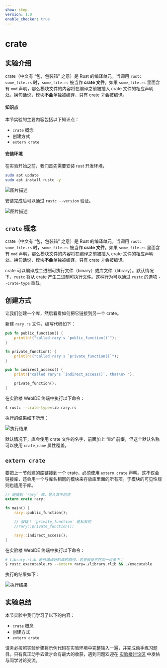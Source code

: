 ```yaml
---
show: step
version: 1.0
enable_checker: true
---
```


# crate

## 实验介绍

crate（中文有 “包，包装箱” 之意）是 Rust 的编译单元。当调用 `rustc some_file.rs` 时，`some_file.rs` 被当作 **crate 文件**。如果 `some_file.rs` 里面含有 `mod` 声明，那么模块文件的内容将在编译之前被插入 crate 文件的相应声明处。换句话说，模块**不会**单独被编译，只有 crate 才会被编译。

#### 知识点

本节实验的主要内容包括以下知识点：

- `crate` 概念
- 创建方式
- `extern crate`

#### 安装环境

在实验开始之前，我们首先需要安装 rust 开发环境，

```bash
sudo apt update
sudo apt install rustc -y
```

![图片描述](https://dn-simplecloud.shiyanlou.com/questions/uid810810-20220216-1644973783064)

安装完成后可以通过 `rustc --version` 验证。

![图片描述](https://dn-simplecloud.shiyanlou.com/questions/uid810810-20220216-1644973867988)

## `crate` 概念

crate（中文有 “包，包装箱” 之意）是 Rust 的编译单元。当调用 `rustc some_file.rs` 时，`some_file.rs` 被当作 **crate 文件**。如果 `some_file.rs` 里面含有 `mod` 声明，那么模块文件的内容将在编译之前被插入 crate 文件的相应声明处。换句话说，模块**不会**单独被编译，只有 crate 才会被编译。

crate 可以编译成二进制可执行文件（binary）或库文件（library）。默认情况下，`rustc` 将从 crate 产生二进制可执行文件。这种行为可以通过 `rustc` 的选项 `--crate-type` 重载。

## 创建方式

让我们创建一个库，然后看看如何把它链接到另一个 crate。

新建 `rary.rs` 文件，编写代码如下：

```rust
pub fn public_function() {
    println!("called rary's `public_function()`");
}

fn private_function() {
    println!("called rary's `private_function()`");
}

pub fn indirect_access() {
    print!("called rary's `indirect_access()`, that\n> ");

    private_function();
}
```

在实验楼 WebIDE 终端中执行以下命令：

```bash
$ rustc --crate-type=lib rary.rs
```

执行的结果如下所示：

![执行结果](https://doc.shiyanlou.com/courses/uid1172186-20200107-1578383066)

默认情况下，库会使用 crate 文件的名字，前面加上 “lib” 前缀，但这个默认名称可以使用 `crate_name` 属性覆盖。

## `extern crate`

要把上一节创建的库链接到一个 crate，必须使用 `extern crate` 声明。这不仅会链接库，还会用一个与库名相同的模块来存放库里面的所有项。于模块的可见性规则也适用于库。

```rust
// 链接到 `rary` 库，导入其中的项
extern crate rary;

fn main() {
    rary::public_function();

    // 报错！ `private_function` 是私有的
    //rary::private_function();

    rary::indirect_access();
}
```

在实验楼 WebIDE 终端中执行以下命令：

```bash
# library.rlib 是已编译好的库的路径，这里假设它在同一目录下：
$ rustc executable.rs --extern rary=./library.rlib && ./executable
```

执行的结果如下：

![执行结果](https://doc.shiyanlou.com/courses/uid1172186-20200107-1578383067)

## 实验总结

本节实验中我们学习了以下的内容：

- `crate` 概念
- 创建方式
- `extern crate`

请务必按照实验步骤将示例代码在实验环境中完整输入一遍，并完成动手练习题目。只有真正动手去做才会有最大的收获，遇到问题欢迎在 [实验楼讨论区](https://www.shiyanlou.com/questions/) 中发帖与同学讨论交流。
